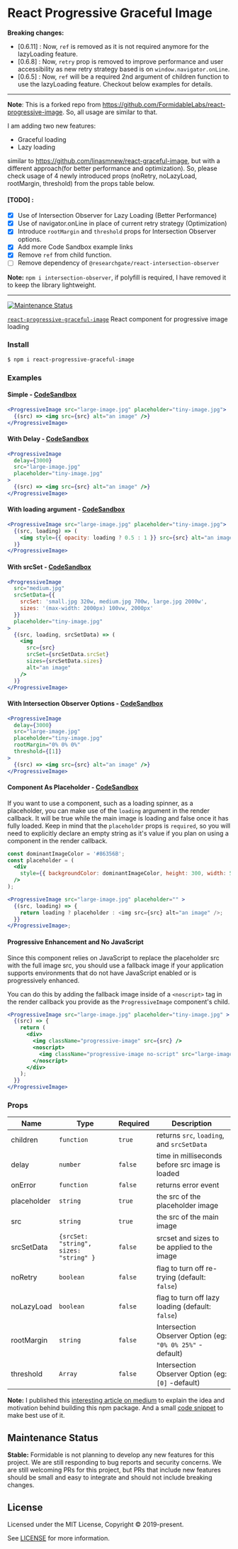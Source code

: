 # React Progressive Graceful Image

**Breaking changes:** 
- [0.6.11] : Now, `ref` is removed as it is not required anymore for the lazyLoading feature.
- [0.6.8] : Now, `retry` prop is removed to improve performance and user accessibility as new retry strategy based is on `window.navigator.onLine`.
- [0.6.5] : Now, `ref` will be a required 2nd argument of children function to use the lazyLoading feature. Checkout below examples for details.

***

**Note**: This is a forked repo from https://github.com/FormidableLabs/react-progressive-image. So, all usage are similar to that. 

I am adding two new features:
 - Graceful loading 
 - Lazy loading

similar to https://github.com/linasmnew/react-graceful-image, but with a different approach(for better performance and optimization). So, please check usage of 4 newly introduced props (noRetry, noLazyLoad, rootMargin, threshold) from the props table below.

#### [TODO] : 
- [x] Use of Intersection Observer for Lazy Loading (Better Performance)
- [x] Use of navigator.onLine in place of current retry strategy (Optimization)
- [x] Introduce `rootMargin` and `threshold` props for Intersection Observer options.
- [x] Add more Code Sandbox example links
- [x] Remove `ref` from child function.
- [ ] Remove dependency of `@researchgate/react-intersection-observer`

**Note:** `npm i intersection-observer`, if polyfill is required, I have removed it to keep the library lightweight.
***

[![Maintenance Status][maintenance-image]](#maintenance-status)

[`react-progressive-graceful-image`](https://www.npmjs.com/package/react-progressive-graceful-image) React component for progressive image loading

### Install

```bash
$ npm i react-progressive-graceful-image
```

### Examples

#### Simple - [CodeSandbox](https://codesandbox.io/s/react-progressive-graceful-image-simple-example-x8zhz)

```jsx
<ProgressiveImage src="large-image.jpg" placeholder="tiny-image.jpg">
  {(src) => <img src={src} alt="an image" />}
</ProgressiveImage>
```

#### With Delay - [CodeSandbox](https://codesandbox.io/s/react-progressive-graceful-image-with-delay-y0vfp)

```jsx
<ProgressiveImage
  delay={3000}
  src="large-image.jpg"
  placeholder="tiny-image.jpg"
>
  {(src) => <img src={src} alt="an image" />}
</ProgressiveImage>
```

#### With loading argument - [CodeSandbox](https://codesandbox.io/s/react-progressive-graceful-image-with-loading-argument-u6mj1)

```jsx
<ProgressiveImage src="large-image.jpg" placeholder="tiny-image.jpg">
  {(src, loading) => (
    <img style={{ opacity: loading ? 0.5 : 1 }} src={src} alt="an image" />
  )}
</ProgressiveImage>
```

#### With srcSet - [CodeSandbox](https://codesandbox.io/s/react-progressive-graceful-image-with-srcset-o1dod)

```jsx
<ProgressiveImage
  src="medium.jpg"
  srcSetData={{
    srcSet: 'small.jpg 320w, medium.jpg 700w, large.jpg 2000w',
    sizes: '(max-width: 2000px) 100vw, 2000px'
  }}
  placeholder="tiny-image.jpg"
>
  {(src, loading, srcSetData) => (
    <img
      src={src}
      srcSet={srcSetData.srcSet}
      sizes={srcSetData.sizes}
      alt="an image"
    />
  )}
</ProgressiveImage>
```

#### With Intersection Observer Options - [CodeSandbox](https://codesandbox.io/s/react-progressive-graceful-image-with-intersection-observer-options-sjl25)

```jsx
<ProgressiveImage
  delay={3000}
  src="large-image.jpg"
  placeholder="tiny-image.jpg"
  rootMargin="0% 0% 0%"
  threshold={[1]}
>
  {(src) => <img src={src} alt="an image" />}
</ProgressiveImage>
```

#### Component As Placeholder - [CodeSandbox](https://codesandbox.io/s/react-progressive-graceful-image-component-as-placeholder-wuz48)

If you want to use a component, such as a loading spinner, as a placeholder, you can make use of the `loading` argument in the render callback. It will be true while the main image is loading and false once it has fully loaded. Keep in mind that the `placeholder` props is `required`, so you will need to explicitly declare an empty string as it's value if you plan on using a component in the render callback.

```jsx
const dominantImageColor = '#86356B';
const placeholder = (
  <div
    style={{ backgroundColor: dominantImageColor, height: 300, width: 500 }}
  />
);

<ProgressiveImage src="large-image.jpg" placeholder="" >
  {(src, loading) => {
    return loading ? placeholder : <img src={src} alt="an image" />;
  }}
</ProgressiveImage>;
```

#### Progressive Enhancement and No JavaScript

Since this component relies on JavaScript to replace the placeholder src with the full image src, you should use a fallback image if your application supports environments that do not have JavaScript enabled or is progressively enhanced.

You can do this by adding the fallback image inside of a `<noscript>` tag in the render callback you provide as the `ProgressiveImage` component's child.

```jsx
<ProgressiveImage src="large-image.jpg" placeholder="tiny-image.jpg" >
  {(src) => {
    return (
      <div>
        <img className="progressive-image" src={src} />
        <noscript>
          <img className="progressive-image no-script" src="large-image.jpg" />
        </noscript>
      </div>
    );
  }}
</ProgressiveImage>
```

### Props

| Name        | Type                                   | Required | Description                                              |
| ----------- | -------------------------------------- | -------- | ---------------------------------------------------------|
| children    | `function`                             | `true`   | returns `src`, `loading`, and `srcSetData`        |
| delay       | `number`                               | `false`  | time in milliseconds before src image is loaded          |
| onError     | `function`                             | `false`  | returns error event                                      |
| placeholder | `string`                               | `true`   | the src of the placeholder image                         |
| src         | `string`                               | `true`   | the src of the main image                                |
| srcSetData  | `{srcSet: "string", sizes: "string" }` | `false`  | srcset and sizes to be applied to the image              |
| noRetry     | `boolean`                              | `false`  | flag to turn off re-trying (default: `false`)	           |
| noLazyLoad  | `boolean`                              | `false`  | flag to turn off lazy loading (default: `false`)         |
| rootMargin  | `string`                               | `false`  | Intersection Observer Option (eg: `"0% 0% 25%"` -default)|
| threshold   | `Array`                                | `false`  | Intersection Observer Option (eg: `[0]` -default)        |

**Note:** I published this [interesting article on medium](https://medium.com/@sanishkr/react-progressive-graceful-image-c7a45b577f5f) to explain the idea and motivation behind building this npm package. And a small [code snippet](https://gist.github.com/sanishkr/7f520f227989133a779eb49726bc77cb) to make best use of it.

## Maintenance Status

 **Stable:** Formidable is not planning to develop any new features for this project. We are still responding to bug reports and security concerns. We are still welcoming PRs for this project, but PRs that include new features should be small and easy to integrate and should not include breaking changes.

[maintenance-image]: https://img.shields.io/badge/maintenance-stable-blue.svg

## License

Licensed under the MIT License, Copyright © 2019-present.

See [LICENSE](./LICENSE) for more information.
